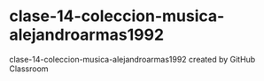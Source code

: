 # clase-14-coleccion-musica-alejandroarmas1992
clase-14-coleccion-musica-alejandroarmas1992 created by GitHub Classroom
